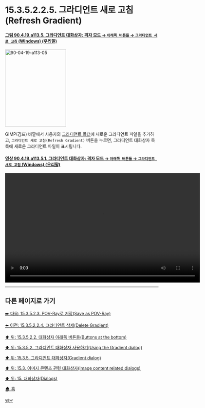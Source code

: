 # 15.3.5.2.2.5. 그라디언트 새로 고침(Refresh Gradient)

<a id="90-04-19-a113-05"></a>

#### [그림 90.4.19.a113.5. 그라디언트 대화상자: 격자 모드 → `아래쪽 버튼들` → `그라디언트 새로 고침` (Windows) (우리말)](./90-04-0019-gradient.md#90-04-19-a113-05)
<img width="200" height="254" alt="90-04-19-a113-05" src="https://github.com/user-attachments/assets/6cda17bb-5a61-42b6-890b-e6119fd24be0" />

GIMP(김프) 바깥에서 사용자의 [그라디언트 폴더](./12-01-25-data-folders.md)에 새로운 그라디언트 파일을 추가하고, `그라디언트 새로 고침(Refresh Gradient)` 버튼을 누르면, 그라디언트 대화상자 목록에 새로운 그라디언트 파일이 표시됩니다.

<a id="90-04-19-a113-05-01"></a>

#### [영상 90.4.19.a113.5.1. 그라디언트 대화상자: 격자 모드 → `아래쪽 버튼들` → `그라디언트 새로 고침` (Windows) (우리말)](./90-04-0019-gradient.md#90-04-19-a113-05-01)
<video controls="controls" width="640" height="360" src="https://github.com/user-attachments/assets/4edc75a3-d62c-49c4-80b9-df7772f5bdfc"></video>

***

## 다른 페이지로 가기

[➡️ 다음: 15.3.5.2.3. POV-Ray로 저장(Save as POV-Ray)](./15-03-05-02-03-00-gradient_menu.md)

[⬅️ 이전: 15.3.5.2.2.4. 그라디언트 삭제(Delete Gradient)](./15-03-05-02-02-04-delete_gradient.md)

[⬆️ 위: 15.3.5.2.2. 대화상자 아래쪽 버튼들(Buttons at the bottom)](./15-03-05-02-02-00-buttons_at_the_bottom.md)

[⬆️ 위: 15.3.5.2. 그라디언트 대화상자 사용하기(Using the Gradient dialog)](./15-03-05-02-00-using_the_gradients_dialog.md)

[⬆️ 위: 15.3.5. 그라디언트 대화상자(Gradient dialog)](./15-03-05-00-gradient_dialog.md)

[⬆️ 위: 15.3. 이미지 콘텐츠 관련 대화상자(Image content related dialogs)](./15-03-00-image-content-related-dialogs.md)

[⬆️ 위: 15. 대화상자(Dialogs)](./15-00-dialogs.md)

[🏠 홈](./00-home.md)

[원문](https://docs.gimp.org/2.10/ko/gimp-gradient-dialog.html#gimp-gradient-dialog-using)